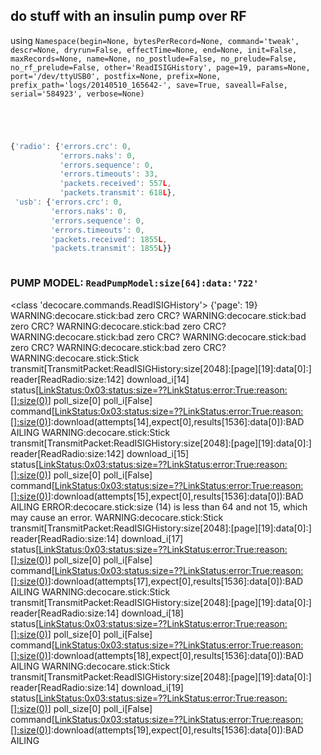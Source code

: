 ## do stuff with an insulin pump over RF
using ` Namespace(begin=None, bytesPerRecord=None, command='tweak', descr=None, dryrun=False, effectTime=None, end=None, init=False, maxRecords=None, name=None, no_postlude=False, no_prelude=False, no_rf_prelude=False, other='ReadISIGHistory', page=19, params=None, port='/dev/ttyUSB0', postfix=None, prefix=None, prefix_path='logs/20140510_165642-', save=True, saveall=False, serial='584923', verbose=None) `
```
```
```
```
```
```
```
```
```javascript
{'radio': {'errors.crc': 0,
           'errors.naks': 0,
           'errors.sequence': 0,
           'errors.timeouts': 33,
           'packets.received': 557L,
           'packets.transmit': 618L},
 'usb': {'errors.crc': 0,
         'errors.naks': 0,
         'errors.sequence': 0,
         'errors.timeouts': 0,
         'packets.received': 1855L,
         'packets.transmit': 1855L}}
```
```
```
### PUMP MODEL: `ReadPumpModel:size[64]:data:'722'`
<class 'decocare.commands.ReadISIGHistory'> {'page': 19}
WARNING:decocare.stick:bad zero CRC?
WARNING:decocare.stick:bad zero CRC?
WARNING:decocare.stick:bad zero CRC?
WARNING:decocare.stick:bad zero CRC?
WARNING:decocare.stick:bad zero CRC?
WARNING:decocare.stick:bad zero CRC?
WARNING:decocare.stick:Stick transmit[TransmitPacket:ReadISIGHistory:size[2048]:[page][19]:data[0]:] reader[ReadRadio:size:142] download_i[14] status[<LinkStatus:0x03:status:size=??LinkStatus:error:True:reason:[]:size(0)>] poll_size[0] poll_i[False] command[<LinkStatus:0x03:status:size=??LinkStatus:error:True:reason:[]:size(0)>]:download(attempts[14],expect[0],results[1536]:data[0]):BAD AILING
WARNING:decocare.stick:Stick transmit[TransmitPacket:ReadISIGHistory:size[2048]:[page][19]:data[0]:] reader[ReadRadio:size:142] download_i[15] status[<LinkStatus:0x03:status:size=??LinkStatus:error:True:reason:[]:size(0)>] poll_size[0] poll_i[False] command[<LinkStatus:0x03:status:size=??LinkStatus:error:True:reason:[]:size(0)>]:download(attempts[15],expect[0],results[1536]:data[0]):BAD AILING
ERROR:decocare.stick:size (14) is less than 64 and not 15, which may cause an error.
WARNING:decocare.stick:Stick transmit[TransmitPacket:ReadISIGHistory:size[2048]:[page][19]:data[0]:] reader[ReadRadio:size:14] download_i[17] status[<LinkStatus:0x03:status:size=??LinkStatus:error:True:reason:[]:size(0)>] poll_size[0] poll_i[False] command[<LinkStatus:0x03:status:size=??LinkStatus:error:True:reason:[]:size(0)>]:download(attempts[17],expect[0],results[1536]:data[0]):BAD AILING
WARNING:decocare.stick:Stick transmit[TransmitPacket:ReadISIGHistory:size[2048]:[page][19]:data[0]:] reader[ReadRadio:size:14] download_i[18] status[<LinkStatus:0x03:status:size=??LinkStatus:error:True:reason:[]:size(0)>] poll_size[0] poll_i[False] command[<LinkStatus:0x03:status:size=??LinkStatus:error:True:reason:[]:size(0)>]:download(attempts[18],expect[0],results[1536]:data[0]):BAD AILING
WARNING:decocare.stick:Stick transmit[TransmitPacket:ReadISIGHistory:size[2048]:[page][19]:data[0]:] reader[ReadRadio:size:14] download_i[19] status[<LinkStatus:0x03:status:size=??LinkStatus:error:True:reason:[]:size(0)>] poll_size[0] poll_i[False] command[<LinkStatus:0x03:status:size=??LinkStatus:error:True:reason:[]:size(0)>]:download(attempts[19],expect[0],results[1536]:data[0]):BAD AILING
